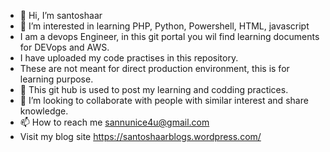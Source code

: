 - 👋 Hi, I’m santoshaar
- 👀 I’m interested in learning PHP, Python, Powershell, HTML, javascript
- I am a devops Engineer, in this git portal you wil find learning documents for DEVops and AWS.
- I have uploaded my code practises in this repository.
- These are not meant for direct production environment, this is for learning purpose. 
- 🌱 This git hub is used to post my learning and codding practices. 
- 💞️ I’m looking to collaborate with people with similar interest and share knowledge. 
- 📫 How to reach me sannunice4u@gmail.com
- Visit my blog site https://santoshaarblogs.wordpress.com/ 



